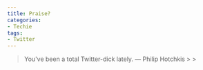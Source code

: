 ```yaml
---
title: Praise?
categories:
- Techie
tags:
- Twitter
---
```


<blockquote>You've been a total Twitter-dick lately.
— Philip Hotchkis
> 
> </blockquote>

